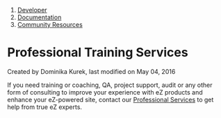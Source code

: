 1.  [Developer](index.html)
2.  [Documentation](Documentation_31429504.html)
3.  [Community Resources](Community-Resources_31429530.html)

# Professional Training Services 

Created by Dominika Kurek, last modified on May 04, 2016

If you need training or coaching, QA, project support, audit or any other form of consulting to improve your experience with eZ products and enhance your eZ-powered site, contact our [Professional Services](http://ez.no/Services/Consulting) to get help from true eZ experts.

 







